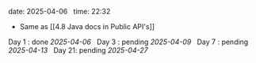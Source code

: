 date: 2025-04-06  
time: 22:32  

- Same as [[4.8 Java docs in Public API's]]  

Day 1 : done *2025-04-06*  
Day 3 : pending *2025-04-09*  
Day 7 : pending *2025-04-13*  
Day 21: pending *2025-04-27*
